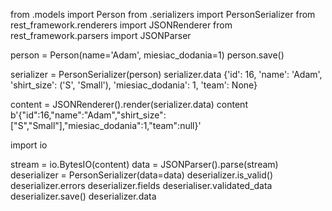 from .models import Person
from .serializers import PersonSerializer
from rest_framework.renderers import JSONRenderer
from rest_framework.parsers import JSONParser


person = Person(name='Adam', miesiac_dodania=1)
person.save()

serializer = PersonSerializer(person)
serializer.data
{'id': 16, 'name': 'Adam', 'shirt_size': ('S', 'Small'), 'miesiac_dodania': 1, 'team': None}

content = JSONRenderer().render(serializer.data)
content
b'{"id":16,"name":"Adam","shirt_size":["S","Small"],"miesiac_dodania":1,"team":null}'

import io

stream = io.BytesIO(content)
data = JSONParser().parse(stream)
deserializer = PersonSerializer(data=data)
deserializer.is_valid()
deserializer.errors
deserializer.fields
deserialiser.validated_data
deserializer.save()
deserializer.data